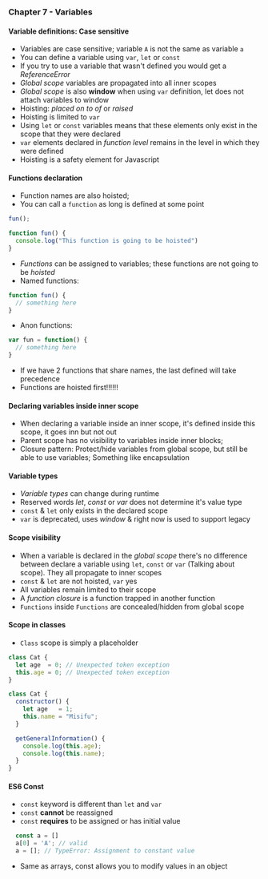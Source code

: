 ### Chapter 7 - Variables
#### **Variable definitions: Case sensitive**
- Variables are case sensitive; variable `A` is not the same as variable `a`
- You can define a variable using `var`, `let` or `const`
- If you try to use a variable that wasn't defined you would get a _ReferenceError_
- _Global scope_ variables are propagated into all inner scopes
- _Global scope_ is also **window** when using `var` definition, let does not attach variables to window
- Hoisting: _placed on to of_ or _raised_
- Hoisting is limited to `var`
- Using `let` or `const` variables means that these elements only exist in the scope that they were declared
- `var` elements declared in _function level_ remains in the level in which they were defined
- Hoisting is a safety element for Javascript

#### **Functions declaration**
- Function names are also hoisted;
- You can call a `function` as long is defined at some point
```javascript
fun();

function fun() {
  console.log("This function is going to be hoisted")
}
```
- _Functions_ can be assigned to variables; these functions are not going to be _hoisted_
- Named functions:
```javascript
function fun() { 
  // something here 
}
```
- Anon functions:
```javascript
var fun = function() { 
  // something here 
}
```
- If we have 2 functions that share names, the last defined will take precedence
- Functions are hoisted first!!!!!!

#### **Declaring variables inside inner scope**
- When declaring a variable inside an inner scope, it's defined inside this scope, it goes inn but not out
- Parent scope has no visibility to variables inside inner blocks;
- Closure pattern: Protect/hide variables from global scope, but still be able to use variables; Something like encapsulation

#### **Variable types**
- _Variable types_ can change during runtime
- Reserved words _let_, _const_ or _var_ does not determine it's value type
- `const` & `let` only exists in the declared scope
- `var` is deprecated, uses _window_ & right now is used to support legacy

#### **Scope visibility**
- When a variable is declared in the _global scope_ there's no difference between declare a variable using `let`, `const` or `var` (Talking about scope). They all propagate to inner scopes
- `const` & `let` are not hoisted, `var` yes
- All variables remain limited to their scope
- A _function closure_ is a function trapped in another function
- `Functions` inside `Functions` are concealed/hidden from global scope

#### **Scope in classes**
- `Class` scope is simply a placeholder
```javascript
class Cat {
  let age  = 0; // Unexpected token exception
  this.age = 0; // Unexpected token exception
}

class Cat {
  constructor() {
    let age   = 1;
    this.name = "Misifu";
  }

  getGeneralInformation() {
    console.log(this.age);
    console.log(this.name);
  }
}
```

#### **ES6 Const**
- `const` keyword is different than `let` and `var`
- `const` **cannot** be reassigned
- `const` **requires** to be assigned or has initial value
```javascript
  const a = []
  a[0] = 'A'; // valid
  a = []; // TypeError: Assignment to constant value
```
- Same as arrays, const allows you to modify values in an object


